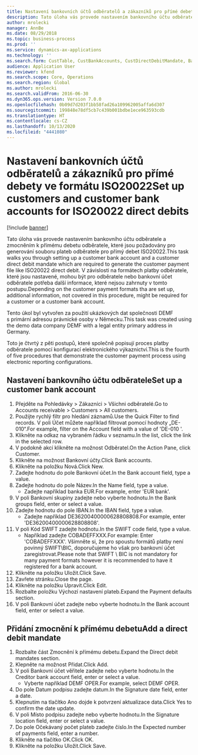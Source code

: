 ```yaml
---
title: Nastavení bankovních účtů odběratelů a zákazníků pro přímé debety ve formátu ISO20022
description: Tato úloha vás provede nastavením bankovního účtu odběratele a zmocněním k přímému debetu odběratele, které jsou požadovány pro generování souboru plateb odběratele pro přímý debet ISO20022.
author: mrolecki
manager: AnnBe
ms.date: 08/29/2018
ms.topic: business-process
ms.prod: ''
ms.service: dynamics-ax-applications
ms.technology: ''
ms.search.form: CustTable, CustBankAccounts, CustDirectDebitMandate, BankAccountTableLookUp,  LogisticsAddressCityLookup
audience: Application User
ms.reviewer: kfend
ms.search.scope: Core, Operations
ms.search.region: Global
ms.author: mrolecki
ms.search.validFrom: 2016-06-30
ms.dyn365.ops.version: Version 7.0.0
ms.openlocfilehash: 0b09d7d203f1bb58fad26a109962005affa6d307
ms.sourcegitcommit: 199848e78df5cb7c439b001bdbe1ece963593cdb
ms.translationtype: HT
ms.contentlocale: cs-CZ
ms.lasthandoff: 10/13/2020
ms.locfileid: "4441080"
---
```

# <a name="set-up-customers-and-customer-bank-accounts-for-iso20022-direct-debits"></a><span data-ttu-id="7e732-103">Nastavení bankovních účtů odběratelů a zákazníků pro přímé debety ve formátu ISO20022</span><span class="sxs-lookup"><span data-stu-id="7e732-103">Set up customers and customer bank accounts for ISO20022 direct debits</span></span>

[!include [banner](../../includes/banner.md)]

<span data-ttu-id="7e732-104">Tato úloha vás provede nastavením bankovního účtu odběratele a zmocněním k přímému debetu odběratele, které jsou požadovány pro generování souboru plateb odběratele pro přímý debet ISO20022.</span><span class="sxs-lookup"><span data-stu-id="7e732-104">This task walks you through setting up a customer bank account and a customer direct debit mandate which are required to generate the customer payment file like ISO20022 direct debit.</span></span> <span data-ttu-id="7e732-105">V závislosti na formátech platby odběratele, které jsou nastavené, mohou být pro odběratele nebo bankovní účet odběratele potřeba další informace, které nejsou zahrnuty v tomto postupu.</span><span class="sxs-lookup"><span data-stu-id="7e732-105">Depending on the customer payment formats tha are set up, additional information, not covered in this procedure, might be required for a customer or a customer bank account.</span></span> 

<span data-ttu-id="7e732-106">Tento úkol byl vytvořen za použití ukázkových dat společnosti DEMF s primární adresou právnické osoby v Německu.</span><span class="sxs-lookup"><span data-stu-id="7e732-106">This task was created using the demo data company DEMF with a legal entity primary address in Germany.</span></span>



<span data-ttu-id="7e732-107">Toto je čtvrtý z pěti postupů, které společně popisují proces platby odběratele pomocí konfigurací elektronického výkaznictví.</span><span class="sxs-lookup"><span data-stu-id="7e732-107">This is the fourth of five procedures that demonstrate the customer payment process using electronic reporting configurations.</span></span>


## <a name="set-up-a-customer-bank-account"></a><span data-ttu-id="7e732-108">Nastavení bankovního účtu odběratele</span><span class="sxs-lookup"><span data-stu-id="7e732-108">Set up a customer bank account</span></span>
1. <span data-ttu-id="7e732-109">Přejděte na Pohledávky > Zákazníci > Všichni odběratelé.</span><span class="sxs-lookup"><span data-stu-id="7e732-109">Go to Accounts receivable > Customers > All customers.</span></span>
2. <span data-ttu-id="7e732-110">Použijte rychlý filtr pro hledání záznamů.</span><span class="sxs-lookup"><span data-stu-id="7e732-110">Use the Quick Filter to find records.</span></span> <span data-ttu-id="7e732-111">V poli Účet můžete například filtrovat pomocí hodnoty „DE-010“.</span><span class="sxs-lookup"><span data-stu-id="7e732-111">For example, filter on the Account field with a value of 'DE-010 '.</span></span>
3. <span data-ttu-id="7e732-112">Klikněte na odkaz na vybraném řádku v seznamu.</span><span class="sxs-lookup"><span data-stu-id="7e732-112">In the list, click the link in the selected row.</span></span>
4. <span data-ttu-id="7e732-113">V podokně akcí klikněte na možnost Odběratel.</span><span class="sxs-lookup"><span data-stu-id="7e732-113">On the Action Pane, click Customer.</span></span>
5. <span data-ttu-id="7e732-114">Klikněte na možnost Bankovní účty.</span><span class="sxs-lookup"><span data-stu-id="7e732-114">Click Bank accounts.</span></span>
6. <span data-ttu-id="7e732-115">Klikněte na položku Nová.</span><span class="sxs-lookup"><span data-stu-id="7e732-115">Click New.</span></span>
7. <span data-ttu-id="7e732-116">Zadejte hodnotu do pole Bankovní účet.</span><span class="sxs-lookup"><span data-stu-id="7e732-116">In the Bank account field, type a value.</span></span>
8. <span data-ttu-id="7e732-117">Zadejte hodnotu do pole Název.</span><span class="sxs-lookup"><span data-stu-id="7e732-117">In the Name field, type a value.</span></span>
    * <span data-ttu-id="7e732-118">Zadejte například banka EUR.</span><span class="sxs-lookup"><span data-stu-id="7e732-118">For example, enter 'EUR bank'.</span></span>  
9. <span data-ttu-id="7e732-119">V poli Bankovní skupiny zadejte nebo vyberte hodnotu.</span><span class="sxs-lookup"><span data-stu-id="7e732-119">In the Bank groups field, enter or select a value.</span></span>
10. <span data-ttu-id="7e732-120">Zadejte hodnotu do pole IBAN.</span><span class="sxs-lookup"><span data-stu-id="7e732-120">In the IBAN field, type a value.</span></span>
    * <span data-ttu-id="7e732-121">Zadejte například DE36200400000628808808.</span><span class="sxs-lookup"><span data-stu-id="7e732-121">For example, enter 'DE36200400000628808808'.</span></span>  
11. <span data-ttu-id="7e732-122">V poli Kód SWIFT zadejte hodnotu.</span><span class="sxs-lookup"><span data-stu-id="7e732-122">In the SWIFT code field, type a value.</span></span>
    * <span data-ttu-id="7e732-123">Například zadejte COBADEFFXXX.</span><span class="sxs-lookup"><span data-stu-id="7e732-123">For example: Enter 'COBADEFFXXX'.</span></span>  <span data-ttu-id="7e732-124">Všimněte si, že pro spoustu formátů platby není povinný SWIFT\BIC, doporučujeme ho však pro bankovní účet zaregistrovat.</span><span class="sxs-lookup"><span data-stu-id="7e732-124">Please note that SWIFT \ BIC is not mandatory for many payment formats however it is recommended to have it registered for a bank account.</span></span>  
12. <span data-ttu-id="7e732-125">Klikněte na položku Uložit.</span><span class="sxs-lookup"><span data-stu-id="7e732-125">Click Save.</span></span>
13. <span data-ttu-id="7e732-126">Zavřete stránku.</span><span class="sxs-lookup"><span data-stu-id="7e732-126">Close the page.</span></span>
14. <span data-ttu-id="7e732-127">Klikněte na položku Upravit.</span><span class="sxs-lookup"><span data-stu-id="7e732-127">Click Edit.</span></span>
15. <span data-ttu-id="7e732-128">Rozbalte položku Výchozí nastavení plateb.</span><span class="sxs-lookup"><span data-stu-id="7e732-128">Expand the Payment defaults section.</span></span>
16. <span data-ttu-id="7e732-129">V poli Bankovní účet zadejte nebo vyberte hodnotu.</span><span class="sxs-lookup"><span data-stu-id="7e732-129">In the Bank account field, enter or select a value.</span></span>

## <a name="add-a-direct-debit-mandate"></a><span data-ttu-id="7e732-130">Přidání zmocnění k přímému debetu</span><span class="sxs-lookup"><span data-stu-id="7e732-130">Add a direct debit mandate</span></span>
1. <span data-ttu-id="7e732-131">Rozbalte část Zmocnění k přímému debetu.</span><span class="sxs-lookup"><span data-stu-id="7e732-131">Expand the Direct debit mandates section.</span></span>
2. <span data-ttu-id="7e732-132">Klepněte na možnost Přidat.</span><span class="sxs-lookup"><span data-stu-id="7e732-132">Click Add.</span></span>
3. <span data-ttu-id="7e732-133">V poli Bankovní účet věřitele zadejte nebo vyberte hodnotu.</span><span class="sxs-lookup"><span data-stu-id="7e732-133">In the Creditor bank account field, enter or select a value.</span></span>
    * <span data-ttu-id="7e732-134">Vyberte například DEMF OPER.</span><span class="sxs-lookup"><span data-stu-id="7e732-134">For example, select DEMF OPER.</span></span>  
4. <span data-ttu-id="7e732-135">Do pole Datum podpisu zadejte datum.</span><span class="sxs-lookup"><span data-stu-id="7e732-135">In the Signature date field, enter a date.</span></span>
5. <span data-ttu-id="7e732-136">Klepnutím na tlačítko Ano dojde k potvrzení aktualizace data.</span><span class="sxs-lookup"><span data-stu-id="7e732-136">Click Yes to confirm the date update.</span></span>
6. <span data-ttu-id="7e732-137">V poli Místo podpisu zadejte nebo vyberte hodnotu.</span><span class="sxs-lookup"><span data-stu-id="7e732-137">In the Signature location field, enter or select a value.</span></span>
7. <span data-ttu-id="7e732-138">Do pole Očekávaný počet plateb zadejte číslo.</span><span class="sxs-lookup"><span data-stu-id="7e732-138">In the Expected number of payments field, enter a number.</span></span>
8. <span data-ttu-id="7e732-139">Klikněte na tlačítko OK.</span><span class="sxs-lookup"><span data-stu-id="7e732-139">Click OK.</span></span>
9. <span data-ttu-id="7e732-140">Klikněte na položku Uložit.</span><span class="sxs-lookup"><span data-stu-id="7e732-140">Click Save.</span></span>

